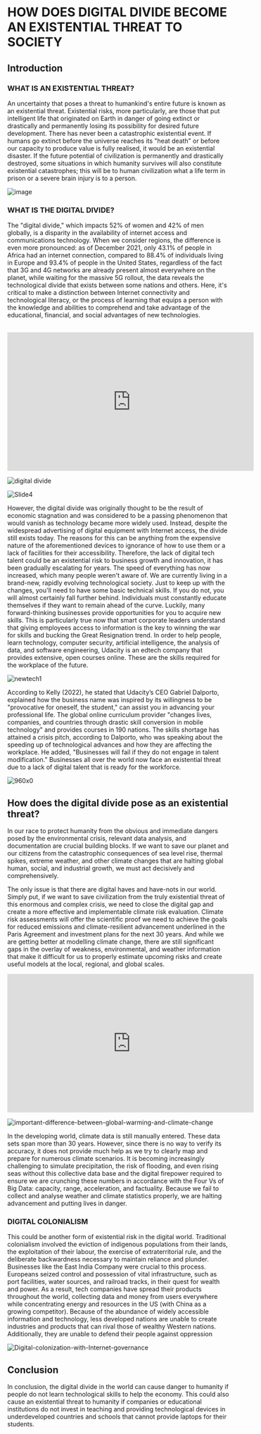 # HOW DOES DIGITAL DIVIDE BECOME AN EXISTENTIAL THREAT TO SOCIETY

## Introduction
### WHAT IS AN EXISTENTIAL THREAT?

An uncertainty that poses a threat to humankind's entire future is known as an existential threat. Existential risks, more particularly, are those that put intelligent life that originated on Earth in danger of going extinct or drastically and permanently losing its possibility for desired future development. There has never been a catastrophic existential event. If humans go extinct before the universe reaches its "heat death" or before our capacity to produce value is fully realised, it would be an existential disaster. If the future potential of civilization is permanently and drastically destroyed, some situations in which humanity survives will also constitute existential catastrophes; this will be to human civilization what a life term in prison or a severe brain injury is to a person.

![image](https://user-images.githubusercontent.com/116093650/212420453-bf6c07b8-ac3b-41e3-ae72-83510e14aa17.jpg)

### WHAT IS THE DIGITAL DIVIDE?

The "digital divide," which impacts 52% of women and 42% of men globally, is a disparity in the availability of internet access and communications technology. When we consider regions, the difference is even more pronounced: as of December 2021, only 43.1% of people in Africa had an internet connection, compared to 88.4% of individuals living in Europe and 93.4% of people in the United States, regardless of the fact that 3G and 4G networks are already present almost everywhere on the planet, while waiting for the massive 5G rollout, the data reveals the technological divide that exists between some nations and others. Here, it's critical to make a distinction between Internet connectivity and technological literacy, or the process of learning that equips a person with the knowledge and abilities to comprehend and take advantage of the educational, financial, and social advantages of new technologies.

<br>

<iframe width="560" height="315" src="https://www.youtube.com/embed/YDHpDBCpUTI" title="YouTube video player" frameborder="0" allow="accelerometer; autoplay; clipboard-write; encrypted-media; gyroscope; picture-in-picture; web-share" allowfullscreen></iframe>

<br>

![digital divide ](https://user-images.githubusercontent.com/116093650/212422888-88510260-502f-4631-8ed4-23fcb96e9d90.svg) 

![Slide4](https://user-images.githubusercontent.com/116093650/212422963-26e42141-f699-4b3b-844f-bf8edb40b21c.jpeg) 

However, the digital divide was originally thought to be the result of economic stagnation and was considered to be a passing phenomenon that would vanish as technology became more widely used. Instead, despite the widespread advertising of digital equipment with Internet access, the divide still exists today. The reasons for this can be anything from the expensive nature of the aforementioned devices to ignorance of how to use them or a lack of facilities for their accessibility. Therefore, the lack of digital tech talent could be an existential risk to business growth and innovation, it has been gradually escalating for years. The speed of everything has now increased, which many people weren't aware of. We are currently living in a brand-new, rapidly evolving technological society. Just to keep up with the changes, you'll need to have some basic technical skills. If you do not, you will almost certainly fall further behind. Individuals must constantly educate themselves if they want to remain ahead of the curve. Luckily, many forward-thinking businesses provide opportunities for you to acquire new skills. This is particularly true now that smart corporate leaders understand that giving employees access to information is the key to winning the war for skills and bucking the Great Resignation trend. In order to help people, learn technology, computer security, artificial intelligence, the analysis of data, and software engineering, Udacity is an edtech company that provides extensive, open courses online. These are the skills required for the workplace of the future. 

![newtech1](https://user-images.githubusercontent.com/116093650/212425376-501102cb-b921-45ad-82b7-67e148881c1e.jpg) 

According to Kelly (2022), he stated that Udacity’s CEO Gabriel Dalporto, explained how the business name was inspired by its willingness to be "provocative for oneself, the student," can assist you in advancing your professional life. The global online curriculum provider "changes lives, companies, and countries through drastic skill conversion in mobile technology" and provides courses in 190 nations. The skills shortage has attained a crisis pitch, according to Dalporto, who was speaking about the speeding up of technological advances and how they are affecting the workplace. He added, "Businesses will fail if they do not engage in talent modification." Businesses all over the world now face an existential threat due to a lack of digital talent that is ready for the workforce.

![960x0](https://user-images.githubusercontent.com/116093650/212432739-cfd34293-6500-42f9-9daa-2c2209731ed2.jpg)

## How does the digital divide pose as an existential threat?

In our race to protect humanity from the obvious and immediate dangers posed by the environmental crisis, relevant data analysis, and documentation are crucial building blocks. If we want to save our planet and our citizens from the catastrophic consequences of sea level rise, thermal spikes, extreme weather, and other climate changes that are halting global human, social, and industrial growth, we must act decisively and comprehensively. 

The only issue is that there are digital haves and have-nots in our world. Simply put, if we want to save civilization from the truly existential threat of this enormous and complex crisis, we need to close the digital gap and create a more effective and implementable climate risk evaluation. Climate risk assessments will offer the scientific proof we need to achieve the goals for reduced emissions and climate-resilient advancement underlined in the Paris Agreement and investment plans for the next 30 years. And while we are getting better at modelling climate change, there are still significant gaps in the overlay of weakness, environmental, and weather information that make it difficult for us to properly estimate upcoming risks and create useful models at the local, regional, and global scales.

<iframe width="560" height="315" src="https://www.youtube.com/embed/M2rNRevynQk" title="YouTube video player" frameborder="0" allow="accelerometer; autoplay; clipboard-write; encrypted-media; gyroscope; picture-in-picture; web-share" allowfullscreen></iframe>

![important-difference-between-global-warming-and-climate-change](https://user-images.githubusercontent.com/116093650/212433036-3affa6c7-8655-4af4-8ad0-7b43200dae23.jpg) 

In the developing world, climate data is still manually entered. These data sets span more than 30 years. However, since there is no way to verify its accuracy, it does not provide much help as we try to clearly map and prepare for numerous climate scenarios. It is becoming increasingly challenging to simulate precipitation, the risk of flooding, and even rising seas without this collective data base and the digital firepower required to ensure we are crunching these numbers in accordance with the Four Vs of Big Data: capacity, range, acceleration, and factuality. Because we fail to collect and analyse weather and climate statistics properly, we are halting advancement and putting lives in danger.
 
### DIGITAL COLONIALISM

This could be another form of existential risk in the digital world. Traditional colonialism involved the eviction of indigenous populations from their lands, the exploitation of their labour, the exercise of extraterritorial rule, and the deliberate backwardness necessary to maintain reliance and plunder. Businesses like the East India Company were crucial to this process. Europeans seized control and possession of vital infrastructure, such as port facilities, water sources, and railroad tracks, in their quest for wealth and power. As a result, tech companies have spread their products throughout the world, collecting data and money from users everywhere while concentrating energy and resources in the US (with China as a growing competitor). Because of the abundance of widely accessible information and technology, less developed nations are unable to create industries and products that can rival those of wealthy Western nations. Additionally, they are unable to defend their people against oppression

![Digital-colonization-with-Internet-governance](https://user-images.githubusercontent.com/116093650/212434340-8c00522f-3968-4fad-9d36-88421daef5fa.png)

## Conclusion

In conclusion, the digital divide in the world can cause danger to humanity if people do not learn technological skills to help the economy. This could also cause an existential threat to humanity if companies or educational institutions do not invest in teaching and providing technological devices in underdeveloped countries and schools that cannot provide laptops for their students.











